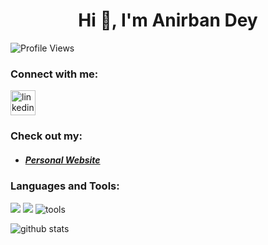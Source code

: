 <h1 align="center">Hi 👋, I'm Anirban Dey</h1>

<p align="left"> <img src="https://komarev.com/ghpvc/?username=anirbandey1&label=Profile%20views&color=0e75b6&style=flat" alt="Profile Views" /> </p>


<h3 align="left">Connect with me:</h3>
<p align="left">
<a href="https://linkedin.com/in/anirbandey1" target="blank"><img align="center" src="https://anirbandey1.github.io/assets/logos/linkedin.svg" alt="linkedin" height="40" width="40" /></a>
</p>
<h3 align="left"> Check out my:</h3>

- <h5> <a href="https://anirbandey1.github.io" target="blank">Personal Website</a> </h5>



### Languages and Tools:

<img src="https://skillicons.dev/icons?i=html,css,js,react,mysql,mongodb" />
<img src="https://skillicons.dev/icons?i=cpp,c,python,latex,java,kotlin" />
<img src="https://skillicons.dev/icons?i=git,github,linux,docker,neovim,vim,vscode,androidstudio" alt="tools" />

<br />

<p style="width: 100%; display: block;"><img src="https://github-readme-stats.vercel.app/api?username=anirbandey1&show_icons=true&locale=en" alt="github stats" /></p>
